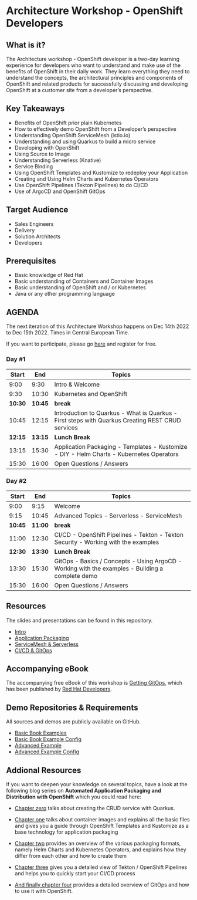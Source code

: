 # Architecture Workshop - OpenShift Developers
## What is it?
The Architecture workshop - OpenShift developer is a two-day learning experience for developers who want to understand and make use of the benefits of OpenShift in their daily work. They learn everything they need to understand the concepts, the architectural principles and components of OpenShift and related products for successfully discussing and developing OpenShift at a customer site from a developer’s perspective.

## Key Takeaways
- Benefits of OpenShift prior plain Kubernetes
- How to effectively demo OpenShift from a Developer’s perspective
- Understanding OpenShift ServiceMesh (istio.io)
- Understanding and using Quarkus to build a micro service
- Developing with OpenShift 
- Using Source to Image
- Understanding Serverless (Knative)
- Service Binding
- Using OpenShift Templates and Kustomize to redeploy your Application
- Creating and Using Helm Charts and Kubernetes Operators
- Use OpenShift Pipelines (Tekton Pipelines) to do CI/CD
- Use of ArgoCD and OpenShift GitOps

## Target Audience
- Sales Engineers
- Delivery
- Solution Architects
- Developers

## Prerequisites
- Basic knowledge of Red Hat 
- Basic understanding of Containers and Container Images
- Basic understanding of OpenShift and / or Kubernetes
- Java or any other programming language

## AGENDA
The next iteration of this Architecture Workshop happens on Dec 14th 2022 to Dec 15th 2022. Times in Central European Time.

If you want to participate, please go [here](https://www.redhat-partner.com/enablement/trainings/register/278/) and register for free.

### Day #1
Start | End | Topics
------|-----|------
9:00 | 9:30| Intro & Welcome
9:30 | 10:30| Kubernetes and OpenShift
**10:30**|**10:45**| **break**
10:45|12:15|Introduction to Quarkus - What is Quarkus - First steps with Quarkus Creating REST CRUD services
**12:15**|**13:15**|**Lunch Break**
13:15|15:30|Application Packaging - Templates - Kustomize - DIY - Helm Charts - Kubernetes Operators
15:30|16:00|Open Questions / Answers


### Day #2
Start | End | Topics
------|-----|------
9:00 | 9:15| Welcome
9:15 | 10:45| Advanced Topics - Serverless - ServiceMesh
**10:45**|**11:00**| **break**
11:00|12:30|CI/CD - OpenShift Pipelines - Tekton - Tekton Security - Working with the examples
**12:30**|**13:30**|**Lunch Break**
13:30|15:30|GitOps - Basics / Concepts - Using ArgoCD - Working with the examples - Building a complete demo
15:30|16:00|Open Questions / Answers

## Resources
The slides and presentations can be found in this repository.

- [Intro](material/1_Introduction%20to%20Red%20Hat%20OpenShift%20for%20Developers.pdf)
- [Application Packaging](material/2_Application%20Packaging.pdf)
- [ServiceMesh & Serverless](material/3_ServiceMesh%20&%20Serverless.pdf)
- [CI/CD & GitOps](material/4_CI_CD.pdf)

## Accompanying eBook
The accompanying free eBook of this workshop is [Getting GitOps](https://developers.redhat.com/e-books/getting-gitops-practical-platform-openshift-argo-cd-and-tekton), which has been published by [Red Hat Developers](https://developers.redhat.com/). 

## Demo Repositories & Requirements
All sources and demos are publicly available on GitHub. 
- [Basic Book Examples](https://github.com/wpernath/book-example.git)
- [Basic Book Example Config](https://github.com/wpernath/person-service-config.git)
- [Advanced Example](https://github.com/wpernath/light-control.git)
- [Advanced Example Config](https://github.com/wpernath/light-control-config.git)


## Addional Resources
If you want to deepen your knowledge on several topics, have a look at the following blog series on **Automated Application Packaging and Distribution with OpenShift** which you could read here: 

- [Chapter zero](https://www.opensourcerers.org/2021/12/20/how-to-quickly-create-a-crud-service-with-quarkus/) talks about creating the CRUD service with Quarkus.

- [Chapter one](https://www.opensourcerers.org/2021/04/26/automated-application-packaging-and-distribution-with-openshift-part-12/) talks about container images and explains all the basic files and gives you a guide through OpenShift Templates and Kustomize as a base technology for application packaging
- [Chapter two](https://www.opensourcerers.org/2021/05/24/automated-application-packaging-and-distribution-with-openshift-part-23/) provides an overview of the various packaging formats, namely Helm Charts and Kubernetes Operators, and explains how they differ from each other and how to create them
- [Chapter three](https://www.opensourcerers.org/2021/07/26/automated-application-packaging-and-distribution-with-openshift-tekton-pipelines-part-34-2/) gives you a detailed view of Tekton / OpenShift Pipelines and helps you to quickly start your CI/CD process
- [And finally chapter four](https://www.opensourcerers.org/2021/09/06/automated-application-packaging-and-distribution-with-openshift-gitops-and-argocd-part-44) provides a detailed overview of GitOps and how to use it with OpenShift. 

